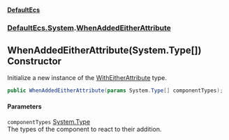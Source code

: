 #### [DefaultEcs](./index.md 'index')
### [DefaultEcs.System](./DefaultEcs-System.md 'DefaultEcs.System').[WhenAddedEitherAttribute](./DefaultEcs-System-WhenAddedEitherAttribute.md 'DefaultEcs.System.WhenAddedEitherAttribute')
## WhenAddedEitherAttribute(System.Type[]) Constructor
Initialize a new instance of the [WithEitherAttribute](./DefaultEcs-System-WithEitherAttribute.md 'DefaultEcs.System.WithEitherAttribute') type.  
```C#
public WhenAddedEitherAttribute(params System.Type[] componentTypes);
```
#### Parameters
<a name='DefaultEcs-System-WhenAddedEitherAttribute-WhenAddedEitherAttribute(System-Type--)-componentTypes'></a>
`componentTypes` [System.Type](https://docs.microsoft.com/en-us/dotnet/api/System.Type 'System.Type')  
The types of the component to react to their addition.  
  
